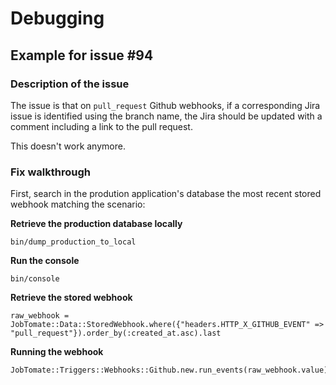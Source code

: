 # Debugging

## Example for issue #94

### Description of the issue

The issue is that on `pull_request` Github webhooks, if a corresponding Jira issue is identified using the branch name, the Jira should be updated with a comment including a link to the pull request.

This doesn't work anymore.

### Fix walkthrough

First, search in the prodution application's database the most recent stored webhook matching the scenario:

**Retrieve the production database locally**

```
bin/dump_production_to_local
```

**Run the console**

```
bin/console
```

**Retrieve the stored webhook**

```
raw_webhook = JobTomate::Data::StoredWebhook.where({"headers.HTTP_X_GITHUB_EVENT" => "pull_request"}).order_by(:created_at.asc).last
```

**Running the webhook**

```
JobTomate::Triggers::Webhooks::Github.new.run_events(raw_webhook.value)
```
